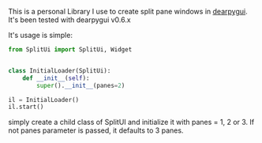 This is a personal Library I use to create split pane windows in [dearpygui](https://github.com/hoffstadt/DearPyGui).
It's been tested with dearpygui v0.6.x

It's usage is simple:
```python
from SplitUi import SplitUi, Widget


class InitialLoader(SplitUi):
    def __init__(self):
        super().__init__(panes=2)

il = InitialLoader()
il.start()
```

simply create a child class of SplitUI and initialize it with panes = 1, 2 or 3.
If not panes parameter is passed, it defaults to 3 panes.
